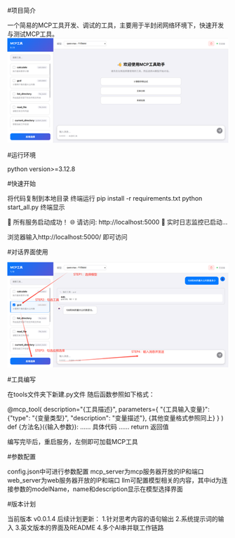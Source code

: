 #项目简介

一个简易的MCP工具开发、调试的工具，主要用于半封闭网络环境下，快速开发与测试MCP工具。
![界面图](pic/pic-1.png)


#运行环境

python version>=3.12.8

#快速开始

将代码复制到本地目录
终端运行
pip install -r requirements.txt
python start_all.py
终端显示

🎉 所有服务启动成功！
🌐 请访问: http://localhost:5000
📝 实时日志监控已启动...

浏览器输入http://localhost:5000/
即可访问

#对话界面使用

![对话界面使用图](pic/pic-2.png)

#工具编写

在tools文件夹下新建.py文件
随后函数参照如下格式：

@mcp_tool(
    description="{工具描述}",
    parameters={
        "{工具输入变量}": {"type": "{变量类型}", "description": "变量描述"},
		{其他变量格式参照同上}
    }
)
def {方法名}({输入参数}):
	……
具体代码
……
return 返回值

编写完毕后，重启服务，左侧即可加载MCP工具

#参数配置

config.json中可进行参数配置
mcp_server为mcp服务器开放的IP和端口
web_server为web服务器开放的IP和端口
llm可配置模型相关的内容，其中id为连接参数的modelName，name和description显示在模型选择界面

#版本计划

当前版本 v0.0.1.4
后续计划更新：
1.针对思考内容的语句输出
2.系统提示词的输入
3.英文版本的界面及README
4.多个AI串并联工作链路
